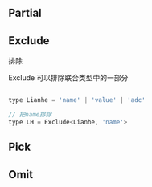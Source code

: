 ## Partial


## Exclude

排除

Exclude 可以排除联合类型中的一部分

```js

type Lianhe = 'name' | 'value' | 'adc'

// 把name排除
type LH = Exclude<Lianhe, 'name'>

```

## Pick

## Omit

